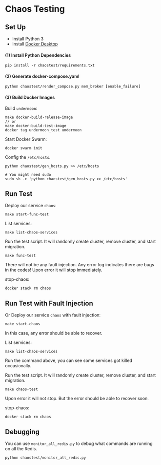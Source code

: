 # Chaos Testing

## Set Up

- Install Python 3
- Install [Docker Desktop](https://www.docker.com/products/docker-desktop)

#### (1) Install Python Dependencies
```
pip install -r chaostest/requirements.txt
```

#### (2) Generate docker-compose.yaml
```
python chaostest/render_compose.py mem_broker [enable_failure]
```

#### (3) Build Docker Images

Build `undermoon`:
```
make docker-build-release-image
// or
make docker-build-test-image
docker tag undermoon_test undermoon
```

Start Docker Swarm:
```
docker swarm init
```

Config the `/etc/hosts`.
```
python chaostest/gen_hosts.py >> /etc/hosts

# You might need sudo
sudo sh -c 'python chaostest/gen_hosts.py >> /etc/hosts'
```

## Run Test

Deploy our service `chaos`:
```
make start-func-test
```

List services:
```
make list-chaos-services
```

Run the test script. It will randomly create cluster, remove cluster, and start migration.
```
make func-test
```
There will not be any fault injection. Any error log indicates there are bugs in the codes!
Upon error it will stop immediately.

stop-chaos:
```
docker stack rm chaos
```

## Run Test with Fault Injection
Or Deploy our service `chaos` with fault injection:
```
make start-chaos
```
In this case, any error should be able to recover.

List services:
```
make list-chaos-services
```

Run the command above, you can see some services got killed occasionally.

Run the test script. It will randomly create cluster, remove cluster, and start migration.
```
make chaos-test
```
Upon error it will not stop. But the error should be able to recover soon.

stop-chaos:
```
docker stack rm chaos
```

## Debugging

You can use `monitor_all_redis.py` to debug what commands are running on all the Redis.
```
python chaostest/monitor_all_redis.py
```
